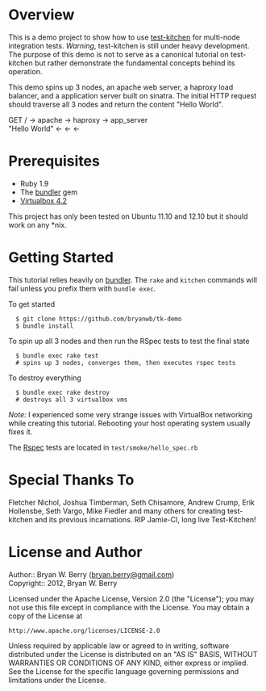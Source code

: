 Overview        
========

This is a demo project to show how to use [test-kitchen](https://github.com/opscode/test-kitchen) for
multi-node integration tests. _Warning_, test-kitchen is still under
heavy development. The purpose of this demo is not to serve as a
canonical tutorial on test-kitchen but rather demonstrate the
fundamental concepts behind its operation. 

This demo spins up 3 nodes, an apache web server, a haproxy load
balancer, and a application server built on sinatra. The initial HTTP
request should traverse all 3 nodes and return the content "Hello World".

   GET /             -> apache -> haproxy -> app_server  
   "Hello World"     <-        <-         <-

Prerequisites
=============

* Ruby 1.9
* The [bundler](http://gembundler.com/) gem
* [Virtualbox 4.2](http://virtualbox.org)


This project has only been tested on Ubuntu 11.10 and 12.10 but it
should work on any *nix.

Getting Started
===============

This tutorial relies heavily on [bundler](http://gembundler.com/). The
`rake` and `kitchen` commands will fail unless you prefix them with
`bundle exec`.

To get started

```Shell
  $ git clone https://github.com/bryanwb/tk-demo 
  $ bundle install
```

To spin up all 3 nodes and then run the RSpec tests to test the final state

```Shell
  $ bundle exec rake test
  # spins up 3 nodes, converges them, then executes rspec tests
```

To destroy everything

```Shell
  $ bundle exec rake destroy
  # destroys all 3 virtualbox vms
```

*Note:* I experienced some very strange issues with VirtualBox
 networking while creating this tutorial. Rebooting your host
 operating system usually fixes it.


The [Rspec](https://www.relishapp.com/rspec) tests are located in
`test/smoke/hello_spec.rb`



Special Thanks To
=================

Fletcher Nichol, Joshua Timberman, Seth Chisamore, Andrew Crump, Erik
Hollensbe, Seth Vargo, Mike Fiedler and many others for creating
test-kitchen and its previous incarnations. RIP Jamie-CI, long live
Test-Kitchen!



License and Author
==================

Author::                Bryan W. Berry (<bryan.berry@gmail.com>)  
Copyright::             2012, Bryan W. Berry  


Licensed under the Apache License, Version 2.0 (the "License");
you may not use this file except in compliance with the License.
You may obtain a copy of the License at

    http://www.apache.org/licenses/LICENSE-2.0

Unless required by applicable law or agreed to in writing, software
distributed under the License is distributed on an "AS IS" BASIS,
WITHOUT WARRANTIES OR CONDITIONS OF ANY KIND, either express or implied.
See the License for the specific language governing permissions and
limitations under the License.
